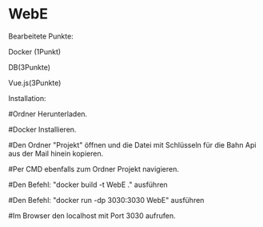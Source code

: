 # WebE

Bearbeitete Punkte:

Docker (1Punkt)

DB(3Punkte)

Vue.js(3Punkte)

Installation:

#Ordner Herunterladen.

#Docker Installieren.

#Den Ordner "Projekt" öffnen und die Datei mit Schlüsseln für die Bahn Api aus der Mail hinein kopieren.

#Per CMD ebenfalls zum Ordner Projekt navigieren. 

#Den Befehl: "docker build -t WebE ." ausführen

#Den Befehl: "docker run -dp 3030:3030 WebE" ausführen

#Im Browser den localhost mit Port 3030 aufrufen.

